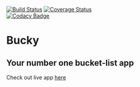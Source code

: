 [![Build Status](https://travis-ci.org/arnawldo/bucky_react.svg?branch=develop)](https://travis-ci.org/arnawldo/bucky_react)
[![Coverage Status](https://coveralls.io/repos/github/arnawldo/bucky_react/badge.svg?branch=develop)](https://coveralls.io/github/arnawldo/bucky_react?branch=develop)  
[![Codacy Badge](https://api.codacy.com/project/badge/Grade/ca388a9bc1b540ec9bfc774f42e98bd1)](https://www.codacy.com/app/arnawldo/bucky_react?utm_source=github.com&amp;utm_medium=referral&amp;utm_content=arnawldo/bucky_react&amp;utm_campaign=Badge_Grade)  

# Bucky
## Your number one bucket-list app

Check out live app [here](https://bucky-react.herokuapp.com)